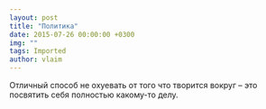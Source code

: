 ```yaml
---
layout: post
title: "Политика"
date: 2015-07-26 00:00:00 +0300
img: ""
tags: Imported
author: vlaim
---
```


Отличный способ не охуевать от того что творится вокруг – это посвятить себя полностью какому-то делу.